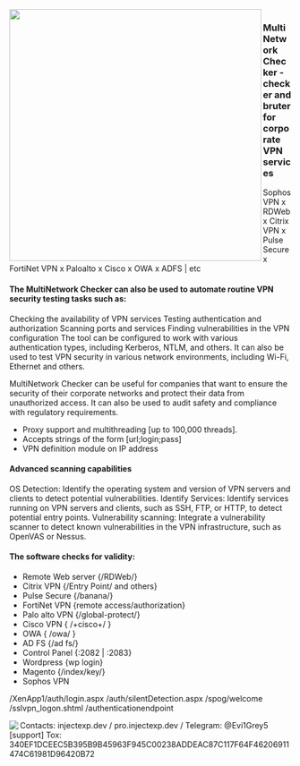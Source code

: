 <img align="left" src="https://github.com/user-attachments/assets/c9a085ec-055f-4e21-a9eb-0fa045883fc7" width="450" height="450">

### Multi Network Checker - checker and bruter for corporate VPN services
Sophos VPN x RDWeb x Citrix VPN x Pulse Secure x FortiNet VPN x Paloalto x Cisco x OWA x ADFS | etc 

#### The MultiNetwork Checker can also be used to automate routine VPN security testing tasks such as:

Checking the availability of VPN services
Testing authentication and authorization
Scanning ports and services
Finding vulnerabilities in the VPN configuration
The tool can be configured to work with various authentication types, including Kerberos, NTLM, and others. It can also be used to test VPN security in various network environments, including Wi-Fi, Ethernet and others.

MultiNetwork Checker can be useful for companies that want to ensure the security of their corporate networks and protect their data from unauthorized access. It can also be used to audit safety and compliance with regulatory requirements.

- Proxy support and multithreading [up to 100,000 threads].
- Accepts strings of the form [url;login;pass]
- VPN definition module on IP address

#### Advanced scanning capabilities

OS Detection: Identify the operating system and version of VPN servers and clients to detect potential vulnerabilities.
Identify Services: Identify services running on VPN servers and clients, such as SSH, FTP, or HTTP, to detect potential entry points.
Vulnerability scanning: Integrate a vulnerability scanner to detect known vulnerabilities in the VPN infrastructure, such as OpenVAS or Nessus.

#### The software checks for validity:
- Remote Web server {/RDWeb/}
- Citrix VPN {/Entry Point/ and others}
- Pulse Secure {/banana/}
- FortiNet VPN {remote access/authorization}
- Palo alto VPN {/global-protect/}
- Cisco VPN { /+cisco+/ }
- OWA { /owa/ }
- AD FS {/ad fs/}
- Control Panel {:2082 | :2083}
- Wordpress {wp login}
- Magento {/index/key/}
- Sophos VPN

/XenApp1/auth/login.aspx
/auth/silentDetection.aspx
/spog/welcome
/sslvpn_logon.shtml
/authenticationendpoint

<img align="left" src="https://injectexp.dev/assets/img/logo/logo1.png">
Contacts:
injectexp.dev / 
pro.injectexp.dev / 
Telegram: @Evi1Grey5 [support]
Tox: 340EF1DCEEC5B395B9B45963F945C00238ADDEAC87C117F64F46206911474C61981D96420B72
